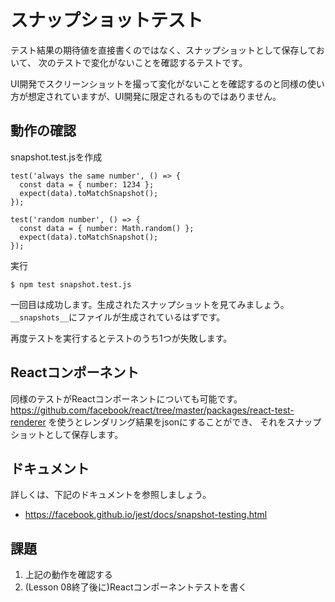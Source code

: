# スナップショットテスト

テスト結果の期待値を直接書くのではなく、スナップショットとして保存しておいて、
次のテストで変化がないことを確認するテストです。

UI開発でスクリーンショットを撮って変化がないことを確認するのと同様の使い方が想定されていますが、UI開発に限定されるものではありません。

## 動作の確認

snapshot.test.jsを作成

```
test('always the same number', () => {
  const data = { number: 1234 };
  expect(data).toMatchSnapshot();
});

test('random number', () => {
  const data = { number: Math.random() };
  expect(data).toMatchSnapshot();
});
```

実行

```
$ npm test snapshot.test.js
```

一回目は成功します。生成されたスナップショットを見てみましょう。
`__snapshots__`にファイルが生成されているはずです。

再度テストを実行するとテストのうち1つが失敗します。

## Reactコンポーネント

同様のテストがReactコンポーネントについても可能です。
https://github.com/facebook/react/tree/master/packages/react-test-renderer
を使うとレンダリング結果をjsonにすることができ、
それをスナップショットとして保存します。

## ドキュメント

詳しくは、下記のドキュメントを参照しましょう。

- https://facebook.github.io/jest/docs/snapshot-testing.html

## 課題

1. 上記の動作を確認する
2. (Lesson 08終了後に)Reactコンポーネントテストを書く
